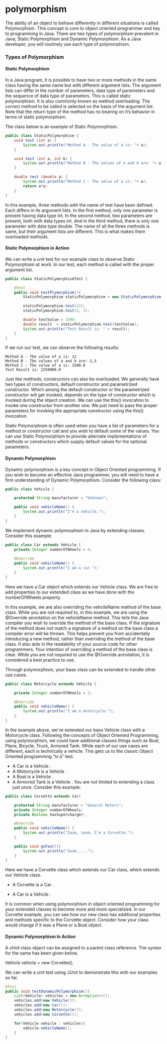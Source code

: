 # polymorphism
The ability of an object to behave differently in different situations is called Polymorphism. This concept is core to object oriented programmer and key to programming in Java. There are two types of polymorphism prevalent in Java; Static Polymorphism and Dynamic Polymorphism. As a Java developer, you will routinely use each type of polymorphism.

### Types of Polymorphism
#### Static Polymorphism
In a Java program, it is possible to have two or more methods in the same class having the same name but with different argument lists. The argument lists can differ in the number of parameters, data type of parameters and the sequence of data type of parameters. This is called static polymorphism. It is also commonly known as method overloading. The correct method to be called is selected on the basis of the argument list. Note that the return type of the method has no bearing on it’s behavior in terms of static polymorphism.

The class below is an example of Static Polymorphism.
```java
public class StaticPolymorphism {
    void test (int a) {
        System.out.println("Method A - The value of a is: "+ a);
    }

    void test (int a, int b) {
        System.out.println("Method B - The values of a and b are: "+ a +", "+ b);
    }

    double test (double a) {
        System.out.println("Method C - The value of a is: "+ a);
        return a*a;
    }
}
```

In this example, three methods with the name of test have been defined. Each differs in its argument lists. In the first method, only one parameter is present having data type int. In the second method, two parameters are present, both with data types int. And in the third method, there is only one parameter with data type double. The name of all the three methods is same, but their argument lists are different. This is what makes them overloaded methods.

#### Static Polymorphism in Action
We can write a unit test for our example class to observe Static Polymorphism at work. In our test, each method is called with the proper argument list.
```java
public class StaticPolymorphismTest {

    @Test
    public void testPlymorphism(){
        StaticPolymorphism staticPolymorphism = new StaticPolymorphism();

        staticPolymorphism.test(12);
        staticPolymorphism.test(2, 3);

        double testValue = 1500;
        double result  = staticPolymorphism.test(testValue);
        System.out.println("Test Result is: " + result);
    }
}
```
If we run our test, we can observe the following results:
```text
Method A - The value of a is: 12
Method B - The values of a and b are: 2,3
Method C - The value of a is: 1500.0
Test Result is: 2250000.0
```
Just like methods, constructors can also be overloaded. We generally have two types of constructors, default constructor and parametrized constructor. Which among the default constructor or the parametrized constructor will get invoked, depends on the type of constructor which is invoked during the object creation. We can use the this() invocation to invoke one constructor from another one. We just need to pass the proper parameters for invoking the appropriate constructor using the this() invocation.

Static Polymorphism is often used when you have a list of parameters for a method or constructor call and you wish to default some of the values. You can use Static Polymorphism to provide alternate implementations of methods or constructors which supply default values for the optional parameters.

#### Dynamic Polymorphism
Dynamic polymorphism is a key concept in Object Oriented programming. If you wish to become an effective Java programmer, you will need to have a firm understanding of Dynamic Polymorphism. Consider the following class:
```java
public class Vehicle {

    protected String manufacturer = "Unknown";

    public void vehicleName() {
        System.out.println("I'm a vehicle.");
    }
}
```
We implement dynamic polymorphism in Java by extending classes. Consider this example:

```java
public class Car extends Vehicle {
    private Integer numberOfWheels = 4;
    
    @Override
    public void vehicleName() {
        System.out.println("I am a car.");
    }
}
```
Here we have a Car  object which extends our Vehicle  class. We are free to add properties to our extended class as we have done with the numberOfWheels  property.

In this example, we are also overriding the vehcileName  method of the base class. While you are not required to, in this example, we are using the @Override  annotation on the vehicleName  method. This tells the Java compiler you wish to override the method of the base class. If the signature of the method does not match a signature of a method on the base class a compiler error will be thrown. This helps prevent you from accidentally introducing a new method, rather than overriding the method of the base class. It also aids in the readability of your source code for other programmers. Your intention of overriding a method of the base class is clear. While you are not required to use the @Override  annotation, it is considered a best practice to use.

Through polymorphism, your base class can be extended to handle other use cases.
```java
public class Motorcycle extends Vehicle {

    private Integer numberOfWheels = 2;

    @Override
    public void vehicleName() {
        System.out.println("I am a motorcycle.");
    }
}
```
In the example above, we’ve extended our base Vehicle class with a Motorcycle class. Following the concepts of Object Oriented Programming, using polymorphism, we could have additional classes things such as Boat, Plane, Bicycle, Truck, Armored Tank. While each of our use cases are different, each is technically a vehicle. This gets us to the classic Object Oriented programming “Is a” test.

* A Car  is a Vehicle .
* A Motorcycle  is a Vehicle .
* A Boat  is a Vehicle .
* A Armored Tank  is a Vehicle .
You are not limited to extending a class just once. Consider this example:

```java
public class Corvette extends Car{

    protected String manufacturer = "General Motors";
    private Integer numberOfWheels;
    private Boolean hasSupercharger;

    @Override
    public void vehicleName() {
        System.out.println("Zoom, zoom, I'm a Corvette.");
    }

    public void goFast(){
        System.out.println("Zoom.....");
    }
}
```
Here we have a Corvette class which extends our Car class, which extends our Vehicle class.

* A Corvette  is a Car .

* A Car  is a Vehicle .

It is common when using polymorphism in object oriented programming for your extended classes to become more and more specialized. In our Corvette  example, you can see how our new class has additional properties and methods specific to the Corvette  object. Consider how your class would change if it was a Plane  or a Boat  object.

#### Dynamic Polymorphism In Action
A child class object can be assigned to a parent class reference. The syntax for the same has been given below,

Vehicle vehicle = new Corvette();

We can write a unit test using JUnit to demonstrate this with our examples so far.

```java
@Test
public void testDynamicPolymorphism(){
    List<Vehicle> vehicles = new ArrayList<>();
    vehicles.add(new Vehicle());
    vehicles.add(new Car());
    vehicles.add(new Motorcycle());
    vehicles.add(new Corvette());

    for(Vehicle vehicle : vehicles){
        vehicle.vehicleName();
    }
}
```